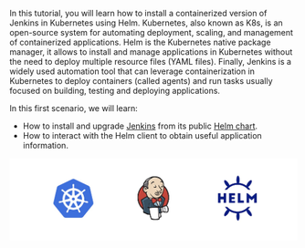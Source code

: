 In this tutorial, you will learn how to install a containerized version of Jenkins in Kubernetes using Helm. Kubernetes, also known as K8s, is an open-source system for automating deployment, scaling, and management of containerized applications. Helm is the Kubernetes native package manager, it allows to install and manage applications in Kubernetes without the need to deploy multiple resource files (YAML files). Finally, Jenkins is a widely used automation tool that can leverage containerization in Kubernetes to deploy containers (called agents) and run tasks usually focused on building, testing and deploying applications.

In this first scenario, we will learn:
* How to install and upgrade [Jenkins](https://www.jenkins.io/) from its public [Helm chart](https://github.com/jenkinsci/helm-charts/tree/main/charts/jenkins).
* How to interact with the Helm client to obtain useful application information.

![Helm Logo](./../assets/intro.png)
